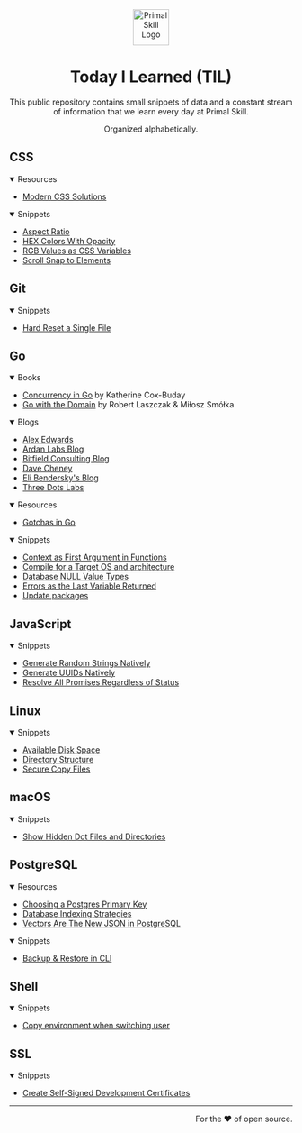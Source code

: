 <div align="center">

<img src="https://github.com/primalskill/til/assets/489775/96abd783-d402-4044-ab4b-26c4691ebcdc" alt="Primal Skill Logo" width="64" height="64" />

# Today I Learned (TIL)

This public repository contains small snippets of data and a constant stream of information that we learn every day at Primal Skill.

Organized alphabetically.

</div>

## CSS

<details open>
  <summary>Resources</summary>

- [Modern CSS Solutions](https://moderncss.dev/)
  
</details>

<details open>
  <summary>Snippets</summary>

- [Aspect Ratio](css/aspect-ratio.md)
- [HEX Colors With Opacity](css/hex-values-with-opacity.md)
- [RGB Values as CSS Variables](css/rgb-css-var.md)
- [Scroll Snap to Elements](css/scroll-snap.md)
  
</details>

## Git

<details open>
  <summary>Snippets</summary>

- [Hard Reset a Single File](git/hard-reset-single-file.md)
  
</details>


## Go

<details open>
  <summary>Books</summary>

- [Concurrency in Go](https://www.oreilly.com/library/view/concurrency-in-go/9781491941294/) by Katherine Cox-Buday
- [Go with the Domain](https://threedots.tech/go-with-the-domain/) by Robert Laszczak & Miłosz Smółka
  
</details>

<details open>
  <summary>Blogs</summary>

- [Alex Edwards](https://www.alexedwards.net/blog)
- [Ardan Labs Blog](https://www.ardanlabs.com/blog/)
- [Bitfield Consulting Blog](https://bitfieldconsulting.com/golang)
- [Dave Cheney](https://dave.cheney.net/)
- [Eli Bendersky's Blog](https://eli.thegreenplace.net/tag/go)
- [Three Dots Labs](https://threedots.tech/)
  
</details>

<details open>
  <summary>Resources</summary>

- [Gotchas in Go](https://github.com/golang-leipzig/gotchas)
  
</details>

<details open>
  <summary>Snippets</summary>

- [Context as First Argument in Functions](go/ctx-first.md)
- [Compile for a Target OS and architecture](go/compile-specific-arch.md)
- [Database NULL Value Types](go/database-null-value-types.md)
- [Errors as the Last Variable Returned](go/err-last.md)
- [Update packages](go/update-packages.md)
  
</details>

## JavaScript

<details open>
  <summary>Snippets</summary>

- [Generate Random Strings Natively](javascript/random-strings.md)
- [Generate UUIDs Natively](javascript/uuid.md)
- [Resolve All Promises Regardless of Status](javascript/resolve-all-promises.md)
  
</details>

## Linux

<details open>
  <summary>Snippets</summary>

- [Available Disk Space](linux/avail-disk-space.md)
- [Directory Structure](linux/directory-structure.md)
- [Secure Copy Files](linux/secure-copy.md)
  
</details>

## macOS

<details open>
  <summary>Snippets</summary>

- [Show Hidden Dot Files and Directories](macos/show-hidden-dotfiles.md)
  
</details>


## PostgreSQL

<details open>
  <summary>Resources</summary>

- [Choosing a Postgres Primary Key](https://supabase.com/blog/choosing-a-postgres-primary-key)
- [Database Indexing Strategies](https://blog.bytebytego.com/p/database-indexing-strategies)
- [Vectors Are The New JSON in PostgreSQL](https://jkatz05.com/post/postgres/vectors-json-postgresql/)
  
</details>

<details open>
  <summary>Snippets</summary>

- [Backup & Restore in CLI](postgresql/backup-restore.md)
  
</details>



## Shell

<details open>
  <summary>Snippets</summary>

- [Copy environment when switching user](shell/copy-environment-when-switching-user.md)
  
</details>


## SSL

<details open>
  <summary>Snippets</summary>

- [Create Self-Signed Development Certificates](ssl/self-signed-certs.md)
  
</details>

---

<div align="right">

For the ❤️ of open source.

</div>
